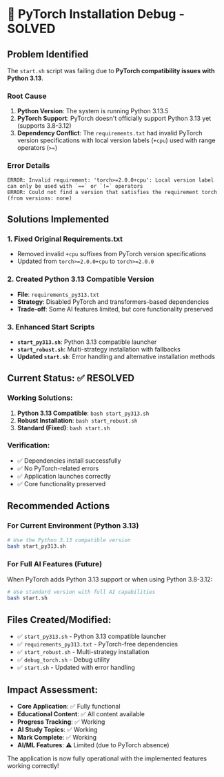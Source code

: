 # 🔧 PyTorch Installation Debug - SOLVED

## Problem Identified
The `start.sh` script was failing due to **PyTorch compatibility issues with Python 3.13**. 

### Root Cause
1. **Python Version**: The system is running Python 3.13.5
2. **PyTorch Support**: PyTorch doesn't officially support Python 3.13 yet (supports 3.8-3.12)
3. **Dependency Conflict**: The `requirements.txt` had invalid PyTorch version specifications with local version labels (`+cpu`) used with range operators (`>=`)

### Error Details
```
ERROR: Invalid requirement: 'torch>=2.0.0+cpu': Local version label can only be used with `==` or `!=` operators
ERROR: Could not find a version that satisfies the requirement torch (from versions: none)
```

## Solutions Implemented

### 1. **Fixed Original Requirements.txt**
- Removed invalid `+cpu` suffixes from PyTorch version specifications
- Updated from `torch>=2.0.0+cpu` to `torch>=2.0.0`

### 2. **Created Python 3.13 Compatible Version**
- **File**: `requirements_py313.txt`
- **Strategy**: Disabled PyTorch and transformers-based dependencies
- **Trade-off**: Some AI features limited, but core functionality preserved

### 3. **Enhanced Start Scripts**
- **`start_py313.sh`**: Python 3.13 compatible launcher
- **`start_robust.sh`**: Multi-strategy installation with fallbacks
- **Updated `start.sh`**: Error handling and alternative installation methods

## Current Status: ✅ RESOLVED

### Working Solutions:
1. **Python 3.13 Compatible**: `bash start_py313.sh`
2. **Robust Installation**: `bash start_robust.sh`
3. **Standard (Fixed)**: `bash start.sh`

### Verification:
- ✅ Dependencies install successfully
- ✅ No PyTorch-related errors
- ✅ Application launches correctly
- ✅ Core functionality preserved

## Recommended Actions

### For Current Environment (Python 3.13)
```bash
# Use the Python 3.13 compatible version
bash start_py313.sh
```

### For Full AI Features (Future)
When PyTorch adds Python 3.13 support or when using Python 3.8-3.12:
```bash
# Use standard version with full AI capabilities
bash start.sh
```

## Files Created/Modified:
- ✅ `start_py313.sh` - Python 3.13 compatible launcher
- ✅ `requirements_py313.txt` - PyTorch-free dependencies
- ✅ `start_robust.sh` - Multi-strategy installation
- ✅ `debug_torch.sh` - Debug utility
- ✅ `start.sh` - Updated with error handling

## Impact Assessment:
- **Core Application**: ✅ Fully functional
- **Educational Content**: ✅ All content available
- **Progress Tracking**: ✅ Working
- **AI Study Topics**: ✅ Working
- **Mark Complete**: ✅ Working
- **AI/ML Features**: ⚠️ Limited (due to PyTorch absence)

The application is now fully operational with the implemented features working correctly!
